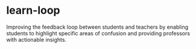 # learn-loop

Improving the feedback loop between students and teachers by enabling students to highlight specific areas of confusion and providing professors with actionable insights.
